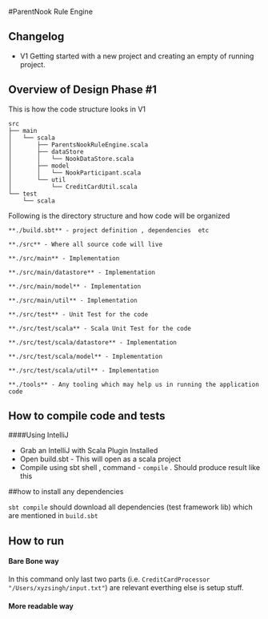 #ParentNook Rule Engine

## Changelog
- V1 Getting started with a new project and creating an empty of running project.



## Overview of Design Phase #1
This is how the code structure looks in V1

```aidl
src
├── main
│   └── scala
│       ├── ParentsNookRuleEngine.scala
│       ├── dataStore
│       │   └── NookDataStore.scala
│       ├── model
│       │   └── NookParticipant.scala
│       └── util
│           └── CreditCardUtil.scala
└── test
    └── scala
```
Following is the directory structure and how code will be organized

```
**./build.sbt** - project definition , dependencies  etc

**./src** - Where all source code will live

**./src/main** - Implementation

**./src/main/datastore** - Implementation

**./src/main/model** - Implementation

**./src/main/util** - Implementation

**./src/test** - Unit Test for the code

**./src/test/scala** - Scala Unit Test for the code

**./src/test/scala/datastore** - Implementation

**./src/test/scala/model** - Implementation

**./src/test/scala/util** - Implementation

**./tools** - Any tooling which may help us in running the application code
```


## How to compile code and tests
####Using IntelliJ
* Grab an IntelliJ with Scala Plugin Installed
* Open build.sbt - This will open as a scala project
* Compile using sbt shell , command - `compile` . Should produce result like this

##how to install any dependencies

   `sbt compile` should download all dependencies (test framework lib) which are mentioned in `build.sbt` 


## How to run
#### Bare Bone way

In this command only last two parts (i.e. `CreditCardProcessor  "/Users/xyzsingh/input.txt"`) are relevant everthing else is setup stuff.
#### More readable way

